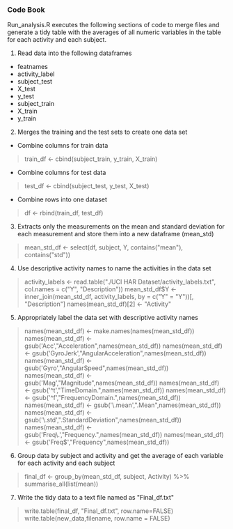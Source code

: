 ### Code Book ###

Run_analysis.R executes the following sections of code to merge files and generate a tidy table with the averages of all numeric variables in the table for each activity and each subject. 

1. Read data into the following dataframes
  - featnames
  - activity_label
  - subject_test
  - X_test 
  - y_test 
  - subject_train
  - X_train 
  - y_train 

2. Merges the training and the test sets to create one data set
  - Combine columns for train data
  > train_df <- cbind(subject_train, y_train, X_train)
  - Combine columns for test data
  > test_df <- cbind(subject_test, y_test, X_test)
  - Combine rows into one dataset
  > df <- rbind(train_df, test_df)

3. Extracts only the measurements on the mean and standard deviation for each measurement and store them into a new dataframe (mean_std) 
  > mean_std_df <- select(df, subject, Y, contains("mean"), contains("std"))

4. Use descriptive activity names to name the activities in the data set
  > activity_labels <- read.table("./UCI HAR Dataset/activity_labels.txt", col.names = c("Y", "Description"))
  > mean_std_df$Y <- inner_join(mean_std_df, activity_labels, by = c("Y" = "Y"))[, "Description"]
  > names(mean_std_df)[2] <- "Activity"

5. Appropriately label the data set with descriptive activity names
  > names(mean_std_df) <- make.names(names(mean_std_df))
  > names(mean_std_df) <- gsub('Acc',"Acceleration",names(mean_std_df))
  > names(mean_std_df) <- gsub('GyroJerk',"AngularAcceleration",names(mean_std_df))
  > names(mean_std_df) <- gsub('Gyro',"AngularSpeed",names(mean_std_df))
  > names(mean_std_df) <- gsub('Mag',"Magnitude",names(mean_std_df))
  > names(mean_std_df) <- gsub('^t',"TimeDomain.",names(mean_std_df))
  > names(mean_std_df) <- gsub('^f',"FrequencyDomain.",names(mean_std_df))
  > names(mean_std_df) <- gsub('\\.mean',".Mean",names(mean_std_df))
  > names(mean_std_df) <- gsub('\\.std',".StandardDeviation",names(mean_std_df))
  > names(mean_std_df) <- gsub('Freq\\.',"Frequency.",names(mean_std_df))
  > names(mean_std_df) <- gsub('Freq$',"Frequency",names(mean_std_df))

6. Group data by subject and activity and get the average of each variable for each activity and each subject
  > final_df <- group_by(mean_std_df, subject, Activity) %>%
      summarise_all(list(mean))
      
7. Write the tidy data to a text file named as "Final_df.txt"
  > write.table(final_df, "Final_df.txt", row.name=FALSE)
  > write.table(new_data,filename, row.name = FALSE)